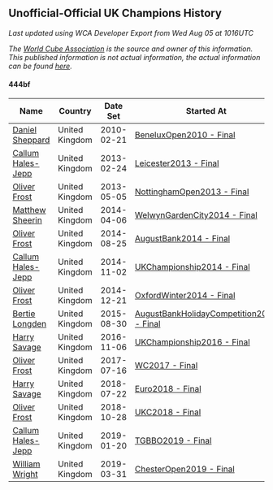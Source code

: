 ## Unofficial-Official UK Champions History

*Last updated using WCA Developer Export from Wed Aug 05 at 1016UTC*

*The [World Cube Association](https://www.worldcubeassociation.org) is the source and owner of this information. This published information is not actual information, the actual information can be found [here](https://www.worldcubeassociation.org/results).*

#### 444bf

|Name|Country|Date Set|Started At|Ended At|Days Held|  
|--|--|--|--|--|--|  
|[Daniel Sheppard](https://www.worldcubeassociation.org/persons/2009SHEP01)|United Kingdom|2010-02-21|[BeneluxOpen2010 - Final](https://www.worldcubeassociation.org/competitions/BeneluxOpen2010/results/all#e444bf_f)|1 year after [IrishOpen2012](https://www.worldcubeassociation.org/competitions/IrishOpen2012/results/all#e444bf_f)|1087|  
|[Callum Hales-Jepp](https://www.worldcubeassociation.org/persons/2012HALE01)|United Kingdom|2013-02-24|[Leicester2013 - Final](https://www.worldcubeassociation.org/competitions/Leicester2013/results/all#e444bf_f)|[NottinghamOpen2013 - Final](https://www.worldcubeassociation.org/competitions/NottinghamOpen2013/results/all#e444bf_f)|70|  
|[Oliver Frost](https://www.worldcubeassociation.org/persons/2012FROS01)|United Kingdom|2013-05-05|[NottinghamOpen2013 - Final](https://www.worldcubeassociation.org/competitions/NottinghamOpen2013/results/all#e444bf_f)|[WelwynGardenCity2014 - Final](https://www.worldcubeassociation.org/competitions/WelwynGardenCity2014/results/all#e444bf_f)|336|  
|[Matthew Sheerin](https://www.worldcubeassociation.org/persons/2009SHEE01)|United Kingdom|2014-04-06|[WelwynGardenCity2014 - Final](https://www.worldcubeassociation.org/competitions/WelwynGardenCity2014/results/all#e444bf_f)|[AugustBank2014 - Final](https://www.worldcubeassociation.org/competitions/AugustBank2014/results/all#e444bf_f)|141|  
|[Oliver Frost](https://www.worldcubeassociation.org/persons/2012FROS01)|United Kingdom|2014-08-25|[AugustBank2014 - Final](https://www.worldcubeassociation.org/competitions/AugustBank2014/results/all#e444bf_f)|[UKChampionship2014 - Final](https://www.worldcubeassociation.org/competitions/UKChampionship2014/results/all#e444bf_f)|69|  
|[Callum Hales-Jepp](https://www.worldcubeassociation.org/persons/2012HALE01)|United Kingdom|2014-11-02|[UKChampionship2014 - Final](https://www.worldcubeassociation.org/competitions/UKChampionship2014/results/all#e444bf_f)|[OxfordWinter2014 - Final](https://www.worldcubeassociation.org/competitions/OxfordWinter2014/results/all#e444bf_f)|49|  
|[Oliver Frost](https://www.worldcubeassociation.org/persons/2012FROS01)|United Kingdom|2014-12-21|[OxfordWinter2014 - Final](https://www.worldcubeassociation.org/competitions/OxfordWinter2014/results/all#e444bf_f)|[AugustBankHolidayCompetition2015 - Final](https://www.worldcubeassociation.org/competitions/AugustBankHolidayCompetition2015/results/all#e444bf_f)|252|  
|[Bertie Longden](https://www.worldcubeassociation.org/persons/2014LONG06)|United Kingdom|2015-08-30|[AugustBankHolidayCompetition2015 - Final](https://www.worldcubeassociation.org/competitions/AugustBankHolidayCompetition2015/results/all#e444bf_f)|1 year after [AugustBankHolidayCompetition2015](https://www.worldcubeassociation.org/competitions/AugustBankHolidayCompetition2015/results/all#e444bf_f)|366|  
|[Harry Savage](https://www.worldcubeassociation.org/persons/2013SAVA01)|United Kingdom|2016-11-06|[UKChampionship2016 - Final](https://www.worldcubeassociation.org/competitions/UKChampionship2016/results/all#e444bf_f)|[WC2017 - Final](https://www.worldcubeassociation.org/competitions/WC2017/results/all#e444bf_f)|252|  
|[Oliver Frost](https://www.worldcubeassociation.org/persons/2012FROS01)|United Kingdom|2017-07-16|[WC2017 - Final](https://www.worldcubeassociation.org/competitions/WC2017/results/all#e444bf_f)|1 year after [WC2017](https://www.worldcubeassociation.org/competitions/WC2017/results/all#e444bf_f)|365|  
|[Harry Savage](https://www.worldcubeassociation.org/persons/2013SAVA01)|United Kingdom|2018-07-22|[Euro2018 - Final](https://www.worldcubeassociation.org/competitions/Euro2018/results/all#e444bf_f)|[UKC2018 - Final](https://www.worldcubeassociation.org/competitions/UKC2018/results/all#e444bf_f)|98|  
|[Oliver Frost](https://www.worldcubeassociation.org/persons/2012FROS01)|United Kingdom|2018-10-28|[UKC2018 - Final](https://www.worldcubeassociation.org/competitions/UKC2018/results/all#e444bf_f)|[TGBBO2019 - Final](https://www.worldcubeassociation.org/competitions/TGBBO2019/results/all#e444bf_f)|84|  
|[Callum Hales-Jepp](https://www.worldcubeassociation.org/persons/2012HALE01)|United Kingdom|2019-01-20|[TGBBO2019 - Final](https://www.worldcubeassociation.org/competitions/TGBBO2019/results/all#e444bf_f)|[ChesterOpen2019 - Final](https://www.worldcubeassociation.org/competitions/ChesterOpen2019/results/all#e444bf_f)|70|  
|[William Wright](https://www.worldcubeassociation.org/persons/2015WRIG07)|United Kingdom|2019-03-31|[ChesterOpen2019 - Final](https://www.worldcubeassociation.org/competitions/ChesterOpen2019/results/all#e444bf_f)|Ongoing|493|  
